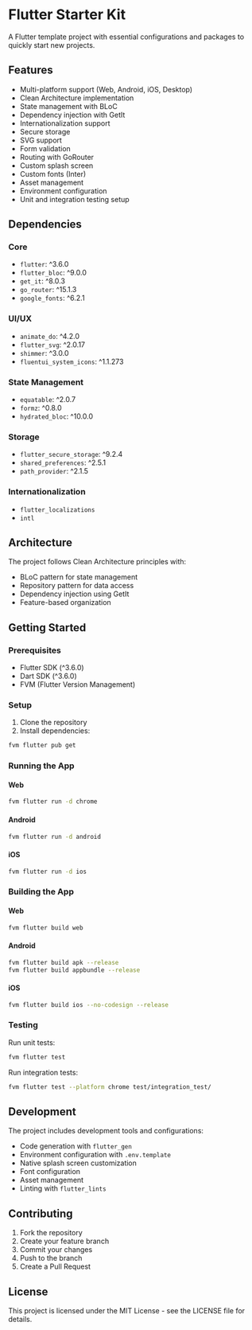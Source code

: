 # Flutter Starter Kit

A Flutter template project with essential configurations and packages to quickly start new projects.

## Features

- Multi-platform support (Web, Android, iOS, Desktop)
- Clean Architecture implementation
- State management with BLoC
- Dependency injection with GetIt
- Internationalization support
- Secure storage
- SVG support
- Form validation
- Routing with GoRouter
- Custom splash screen
- Custom fonts (Inter)
- Asset management
- Environment configuration
- Unit and integration testing setup

## Dependencies

### Core

- `flutter`: ^3.6.0
- `flutter_bloc`: ^9.0.0
- `get_it`: ^8.0.3
- `go_router`: ^15.1.3
- `google_fonts`: ^6.2.1

### UI/UX

- `animate_do`: ^4.2.0
- `flutter_svg`: ^2.0.17
- `shimmer`: ^3.0.0
- `fluentui_system_icons`: ^1.1.273

### State Management

- `equatable`: ^2.0.7
- `formz`: ^0.8.0
- `hydrated_bloc`: ^10.0.0

### Storage

- `flutter_secure_storage`: ^9.2.4
- `shared_preferences`: ^2.5.1
- `path_provider`: ^2.1.5

### Internationalization

- `flutter_localizations`
- `intl`

## Architecture

The project follows Clean Architecture principles with:

- BLoC pattern for state management
- Repository pattern for data access
- Dependency injection using GetIt
- Feature-based organization

## Getting Started

### Prerequisites

- Flutter SDK (^3.6.0)
- Dart SDK (^3.6.0)
- FVM (Flutter Version Management)

### Setup

1. Clone the repository
2. Install dependencies:

```bash
fvm flutter pub get
```

### Running the App

#### Web

```bash
fvm flutter run -d chrome
```

#### Android

```bash
fvm flutter run -d android
```

#### iOS

```bash
fvm flutter run -d ios
```

### Building the App

#### Web

```bash
fvm flutter build web
```

#### Android

```bash
fvm flutter build apk --release
fvm flutter build appbundle --release
```

#### iOS

```bash
fvm flutter build ios --no-codesign --release
```

### Testing

Run unit tests:

```bash
fvm flutter test
```

Run integration tests:

```bash
fvm flutter test --platform chrome test/integration_test/
```

## Development

The project includes development tools and configurations:

- Code generation with `flutter_gen`
- Environment configuration with `.env.template`
- Native splash screen customization
- Font configuration
- Asset management
- Linting with `flutter_lints`

## Contributing

1. Fork the repository
2. Create your feature branch
3. Commit your changes
4. Push to the branch
5. Create a Pull Request

## License

This project is licensed under the MIT License - see the LICENSE file for details.

